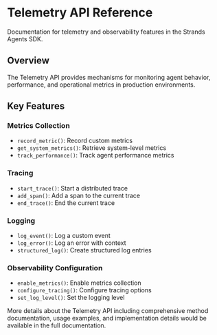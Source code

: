 # Telemetry API Reference

Documentation for telemetry and observability features in the Strands Agents SDK.

## Overview

The Telemetry API provides mechanisms for monitoring agent behavior, performance, and operational metrics in production environments.

## Key Features

### Metrics Collection
- `record_metric()`: Record custom metrics
- `get_system_metrics()`: Retrieve system-level metrics
- `track_performance()`: Track agent performance metrics

### Tracing
- `start_trace()`: Start a distributed trace
- `add_span()`: Add a span to the current trace
- `end_trace()`: End the current trace

### Logging
- `log_event()`: Log a custom event
- `log_error()`: Log an error with context
- `structured_log()`: Create structured log entries

### Observability Configuration
- `enable_metrics()`: Enable metrics collection
- `configure_tracing()`: Configure tracing options
- `set_log_level()`: Set the logging level

More details about the Telemetry API including comprehensive method documentation, usage examples, and implementation details would be available in the full documentation.